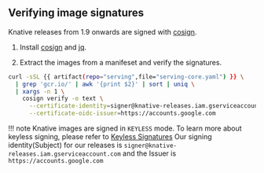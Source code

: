 ## Verifying image signatures

Knative releases from 1.9 onwards are signed with [cosign](https://docs.sigstore.dev/cosign/overview).

1. Install [cosign](https://docs.sigstore.dev/cosign/installation/) and [jq](https://stedolan.github.io/jq/).

1. Extract the images from a manifeset and verify the signatures.

```bash
curl -sSL {{ artifact(repo="serving",file="serving-core.yaml") }} \
  | grep 'gcr.io/' | awk '{print $2}' | sort | uniq \
  | xargs -n 1 \
    cosign verify -o text \
      --certificate-identity=signer@knative-releases.iam.gserviceaccount.com \
      --certificate-oidc-issuer=https://accounts.google.com
```

!!! note
    Knative images are signed in `KEYLESS` mode. To learn more about keyless signing, please refer to
    [Keyless Signatures](https://github.com/sigstore/cosign/blob/main/KEYLESS.md#keyless-signatures)
    Our signing identity(Subject) for our releases is `signer@knative-releases.iam.gserviceaccount.com` and the Issuer is `https://accounts.google.com`
